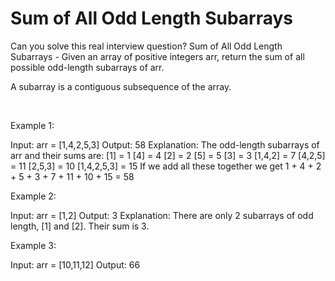 # Sum of All Odd Length Subarrays

Can you solve this real interview question? Sum of All Odd Length Subarrays - Given an array of positive integers arr, return the sum of all possible odd-length subarrays of arr.

A subarray is a contiguous subsequence of the array.

 

Example 1:


Input: arr = [1,4,2,5,3]
Output: 58
Explanation: The odd-length subarrays of arr and their sums are:
[1] = 1
[4] = 4
[2] = 2
[5] = 5
[3] = 3
[1,4,2] = 7
[4,2,5] = 11
[2,5,3] = 10
[1,4,2,5,3] = 15
If we add all these together we get 1 + 4 + 2 + 5 + 3 + 7 + 11 + 10 + 15 = 58

Example 2:


Input: arr = [1,2]
Output: 3
Explanation: There are only 2 subarrays of odd length, [1] and [2]. Their sum is 3.

Example 3:


Input: arr = [10,11,12]
Output: 66